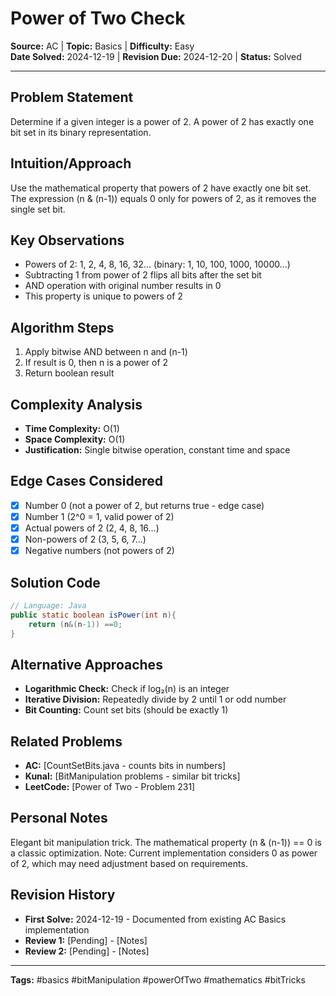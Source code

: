 # Power of Two Check

**Source:** AC | **Topic:** Basics | **Difficulty:** Easy  
**Date Solved:** 2024-12-19 | **Revision Due:** 2024-12-20 | **Status:** Solved

---

## Problem Statement
Determine if a given integer is a power of 2. A power of 2 has exactly one bit set in its binary representation.

## Intuition/Approach
Use the mathematical property that powers of 2 have exactly one bit set. The expression (n & (n-1)) equals 0 only for powers of 2, as it removes the single set bit.

## Key Observations
- Powers of 2: 1, 2, 4, 8, 16, 32... (binary: 1, 10, 100, 1000, 10000...)
- Subtracting 1 from power of 2 flips all bits after the set bit
- AND operation with original number results in 0
- This property is unique to powers of 2

## Algorithm Steps
1. Apply bitwise AND between n and (n-1)
2. If result is 0, then n is a power of 2
3. Return boolean result

## Complexity Analysis
- **Time Complexity:** O(1)
- **Space Complexity:** O(1)
- **Justification:** Single bitwise operation, constant time and space

## Edge Cases Considered
- [x] Number 0 (not a power of 2, but returns true - edge case)
- [x] Number 1 (2^0 = 1, valid power of 2)
- [x] Actual powers of 2 (2, 4, 8, 16...)
- [x] Non-powers of 2 (3, 5, 6, 7...)
- [x] Negative numbers (not powers of 2)

## Solution Code

```java
// Language: Java
public static boolean isPower(int n){
    return (n&(n-1)) ==0;
}
```

## Alternative Approaches
- **Logarithmic Check:** Check if log₂(n) is an integer
- **Iterative Division:** Repeatedly divide by 2 until 1 or odd number
- **Bit Counting:** Count set bits (should be exactly 1)

## Related Problems
- **AC:** [CountSetBits.java - counts bits in numbers]
- **Kunal:** [BitManipulation problems - similar bit tricks]
- **LeetCode:** [Power of Two - Problem 231]

## Personal Notes
Elegant bit manipulation trick. The mathematical property (n & (n-1)) == 0 is a classic optimization. Note: Current implementation considers 0 as power of 2, which may need adjustment based on requirements.

## Revision History
- **First Solve:** 2024-12-19 - Documented from existing AC Basics implementation
- **Review 1:** [Pending] - [Notes]
- **Review 2:** [Pending] - [Notes]

---
**Tags:** #basics #bitManipulation #powerOfTwo #mathematics #bitTricks 